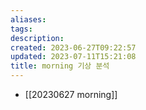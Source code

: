 ```yaml
---
aliases: 
tags: 
description:
created: 2023-06-27T09:22:57
updated: 2023-07-11T15:21:08
title: morning 기상 분석
---
```

- [[20230627 morning]]